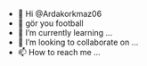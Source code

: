 - 👋 Hi @Ardakorkmaz06
- 👀 gör you football
- 🌱 I’m currently learning ...
- 💞️ I’m looking to collaborate on ...
- 📫 How to reach me ...

<!---
Ardakorkmaz06/Ardakorkmaz06 is a ✨ special ✨ repository because its `README.md` (this file) appears on your GitHub profile.
You can click the Preview link to take a look at your changes.
--->
